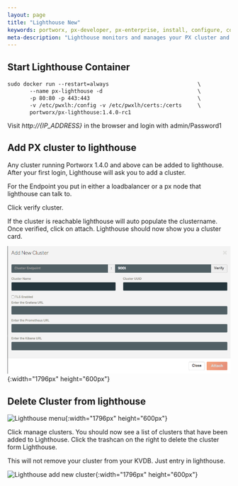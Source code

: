 ```yaml
---
layout: page
title: "Lighthouse New"
keywords: portworx, px-developer, px-enterprise, install, configure, container, storage, lighthouse
meta-description: "Lighthouse monitors and manages your PX cluster and storage and can be run on-prem. Find out how today."
---
```


## Start Lighthouse Container

```
sudo docker run --restart=always                            \
       --name px-lighthouse -d                              \
       -p 80:80 -p 443:443                                  \
       -v /etc/pwxlh:/config -v /etc/pwxlh/certs:/certs     \
       portworx/px-lighthouse:1.4.0-rc1
```

Visit *http://{IP_ADDRESS}* in the browser and login with admin/Password1

## Add PX cluster to lighthouse

Any cluster running Portworx 1.4.0 and above can be added to lighthouse.  
After your first login, Lighthouse will ask you to add a cluster.

For the Endpoint you put in either a loadbalancer or a px node that lighthouse can talk to.

Click verify cluster. 

If the cluster is reachable lighthouse will auto populate the clustername.
Once verified, click on attach. Lighthouse should now show you a cluster card.

![Lighthouse add new cluster](/images/lh-new-add-cluster.png){:width="1796px" height="600px"}

## Delete Cluster from lighthouse

![Lighthouse menu](/images/lh-new-menu.png){:width="1796px" height="600px"}

Click manage clusters. You should now see a list of clusters that have been added to Lighthouse.
Click the trashcan on the right to delete the cluster form Lighthouse.

This will not remove your cluster from your KVDB. Just entry in lighthouse.

![Lighthouse add new cluster](/images/lh-new-delete-cluster.png){:width="1796px" height="600px"}
